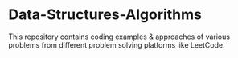 # Data-Structures-Algorithms
This repository contains coding examples &amp; approaches of various problems from different problem solving platforms like LeetCode.

